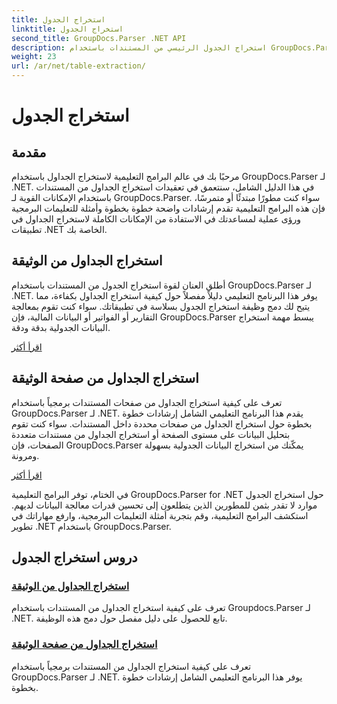 ```yaml
---
title: استخراج الجدول
linktitle: استخراج الجدول
second_title: GroupDocs.Parser .NET API
description: استخراج الجدول الرئيسي من المستندات باستخدام GroupDocs.Parser لـ .NET. تعلم كيفية استخراج الجداول برمجياً لمعالجة البيانات بكفاءة.
weight: 23
url: /ar/net/table-extraction/
---
```


# استخراج الجدول

## مقدمة

مرحبًا بك في عالم البرامج التعليمية لاستخراج الجداول باستخدام GroupDocs.Parser لـ .NET. في هذا الدليل الشامل، سنتعمق في تعقيدات استخراج الجداول من المستندات باستخدام الإمكانات القوية لـ GroupDocs.Parser. سواء كنت مطورًا مبتدئًا أو متمرسًا، فإن هذه البرامج التعليمية تقدم إرشادات واضحة خطوة بخطوة وأمثلة للتعليمات البرمجية ورؤى عملية لمساعدتك في الاستفادة من الإمكانات الكاملة لاستخراج الجداول في تطبيقات .NET الخاصة بك.

## استخراج الجداول من الوثيقة
أطلق العنان لقوة استخراج الجدول من المستندات باستخدام GroupDocs.Parser لـ .NET. يوفر هذا البرنامج التعليمي دليلاً مفصلاً حول كيفية استخراج الجداول بكفاءة، مما يتيح لك دمج وظيفة استخراج الجدول بسلاسة في تطبيقاتك. سواء كنت تقوم بمعالجة التقارير أو الفواتير أو البيانات المالية، فإن GroupDocs.Parser يبسط مهمة استخراج البيانات الجدولية بدقة ودقة.

[اقرأ أكثر](./extract-tables-from-document/)

## استخراج الجداول من صفحة الوثيقة
تعرف على كيفية استخراج الجداول من صفحات المستندات برمجياً باستخدام GroupDocs.Parser لـ .NET. يقدم هذا البرنامج التعليمي الشامل إرشادات خطوة بخطوة حول استخراج الجداول من صفحات محددة داخل المستندات. سواء كنت تقوم بتحليل البيانات على مستوى الصفحة أو استخراج الجداول من مستندات متعددة الصفحات، فإن GroupDocs.Parser يمكّنك من استخراج البيانات الجدولية بسهولة ومرونة.

[اقرأ أكثر](./extract-tables-from-document-page/)

في الختام، توفر البرامج التعليمية GroupDocs.Parser for .NET حول استخراج الجدول موارد لا تقدر بثمن للمطورين الذين يتطلعون إلى تحسين قدرات معالجة البيانات لديهم. استكشف البرامج التعليمية، وقم بتجربة أمثلة التعليمات البرمجية، وارفع مهاراتك في تطوير .NET باستخدام GroupDocs.Parser.
## دروس استخراج الجدول
### [استخراج الجداول من الوثيقة](./extract-tables-from-document/)
تعرف على كيفية استخراج الجداول من المستندات باستخدام Groupdocs.Parser لـ .NET. تابع للحصول على دليل مفصل حول دمج هذه الوظيفة.
### [استخراج الجداول من صفحة الوثيقة](./extract-tables-from-document-page/)
تعرف على كيفية استخراج الجداول من المستندات برمجياً باستخدام GroupDocs.Parser لـ .NET. يوفر هذا البرنامج التعليمي الشامل إرشادات خطوة بخطوة.
